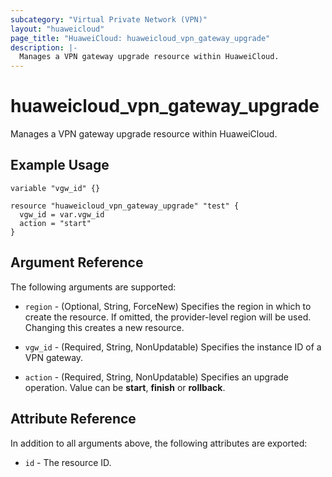 ```yaml
---
subcategory: "Virtual Private Network (VPN)"
layout: "huaweicloud"
page_title: "HuaweiCloud: huaweicloud_vpn_gateway_upgrade"
description: |-
  Manages a VPN gateway upgrade resource within HuaweiCloud.
---
```


# huaweicloud_vpn_gateway_upgrade

Manages a VPN gateway upgrade resource within HuaweiCloud.

## Example Usage

```hcl
variable "vgw_id" {}

resource "huaweicloud_vpn_gateway_upgrade" "test" {
  vgw_id = var.vgw_id
  action = "start"
}
```

## Argument Reference

The following arguments are supported:

* `region` - (Optional, String, ForceNew) Specifies the region in which to create the resource.
  If omitted, the provider-level region will be used.
  Changing this creates a new resource.

* `vgw_id` - (Required, String, NonUpdatable) Specifies the instance ID of a VPN gateway.

* `action` - (Required, String, NonUpdatable) Specifies an upgrade operation.
  Value can be **start**, **finish** or **rollback**.

## Attribute Reference

In addition to all arguments above, the following attributes are exported:

* `id` - The resource ID.
